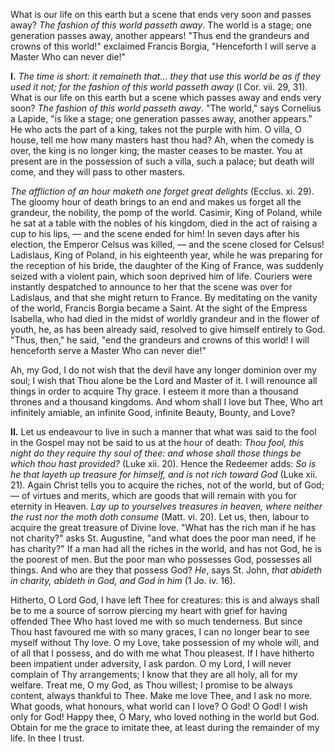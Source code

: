 
What is our life on this earth but a scene that ends very soon and passes away? *The fashion of this world passeth away*. The world is a stage; one generation passes away, another appears! \"Thus end the grandeurs and crowns of this world!\" exclaimed Francis Borgia, \"Henceforth I will serve a Master Who can never die!\"

**I\.** *The time is short: it remaineth that... they that use this world be as if they used it not; for the fashion of this world passeth away* (l Cor. vii. 29, 31). What is our life on this earth but a scene which passes away and ends very soon? *The fashion of this world passeth away*. \"The world,\" says Cornelius a Lapide, \"is like a stage; one generation passes away, another appears.\" He who acts the part of a king, takes not the purple with him. O villa, O house, tell me how many masters hast thou had? Ah, when the comedy is over, the king is no longer king; the master ceases to be master. You at present are in the possession of such a villa, such a palace; but death will come, and they will pass to other masters.

*The affliction of an hour maketh one forget great delights* (Ecclus. xi. 29). The gloomy hour of death brings to an end and makes us forget all the grandeur, the nobility, the pomp of the world. Casimir, King of Poland, while he sat at a table with the nobles of his kingdom, died in the act of raising a cup to his lips, — and the scene ended for him! In seven days after his election, the Emperor Celsus was killed, — and the scene closed for Celsus! Ladislaus, King of Poland, in his eighteenth year, while he was preparing for the reception of his bride, the daughter of the King of France, was suddenly seized with a violent pain, which soon deprived him of life. Couriers were instantly despatched to announce to her that the scene was over for Ladislaus, and that she might return to France. By meditating on the vanity of the world, Francis Borgia became a Saint. At the sight of the Empress Isabella, who had died in the midst of worldly grandeur and in the flower of youth, he, as has been already said, resolved to give himself entirely to God. \"Thus, then,\" he said, \"end the grandeurs and crowns of this world! I will henceforth serve a Master Who can never die!\"

Ah, my God, I do not wish that the devil have any longer dominion over my soul; I wish that Thou alone be the Lord and Master of it. I will renounce all things in order to acquire Thy grace. I esteem it more than a thousand thrones and a thousand kingdoms. And whom shall I love but Thee, Who art infinitely amiable, an infinite Good, infinite Beauty, Bounty, and Love?

**II\.** Let us endeavour to live in such a manner that what was said to the fool in the Gospel may not be said to us at the hour of death: *Thou fool, this night do they require thy soul of thee: and whose shall those things be which thou hast provided?* (Luke xii. 20). Hence the Redeemer adds: *So is he that layeth up treasure for himself, and is not rich toward God* (Luke xii. 21). Again Christ tells you to acquire the riches, not of the world, but of God; — of virtues and merits, which are goods that will remain with you for eternity in Heaven. *Lay up to yourselves treasures in heaven, where neither the rust nor the moth doth consume* (Matt. vi. 20). Let us, then, labour to acquire the great treasure of Divine love. \"What has the rich man if he has not charity?\" asks St. Augustine, \"and what does the poor man need, if he has charity?\" If a man had all the riches in the world, and has not God, he is the poorest of men. But the poor man who possesses God, possesses all things. And who are they that possess God? *He*, says St. John, *that abideth in charity, abideth in God, and God in him* (1 Jo. iv. 16).

Hitherto, O Lord God, I have left Thee for creatures: this is and always shall be to me a source of sorrow piercing my heart with grief for having offended Thee Who hast loved me with so much tenderness. But since Thou hast favoured me with so many graces, I can no longer bear to see myself without Thy love. O my Love, take possession of my whole will, and of all that I possess, and do with me what Thou pleasest. If I have hitherto been impatient under adversity, I ask pardon. O my Lord, I will never complain of Thy arrangements; I know that they are all holy, all for my welfare. Treat me, O my God, as Thou willest; I promise to be always content, always thankful to Thee. Make me love Thee, and I ask no more. What goods, what honours, what world can I love? O God! O God! I wish only for God! Happy thee, O Mary, who loved nothing in the world but God. Obtain for me the grace to imitate thee, at least during the remainder of my life. In thee I trust.

